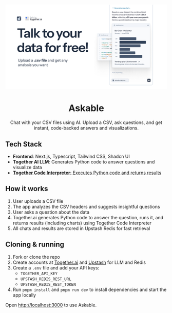 <a href="https://askable.com/">
<img alt="Askable" src="./public/og.jpg">
</a>

<div align="center">
    <h1>Askable</h1>
    <p>
        Chat with your CSV files using AI. Upload a CSV, ask questions, and get instant, code-backed answers and visualizations.
    </p>
</div>

## Tech Stack

- **Frontend**: Next.js, Typescript, Tailwind CSS, Shadcn UI
- **Together AI LLM**: Generates Python code to answer questions and visualize data
- [**Together Code Interpreter**: Executes Python code and returns results](https://www.together.ai/code-interpreter)

## How it works

1. User uploads a CSV file
2. The app analyzes the CSV headers and suggests insightful questions
3. User asks a question about the data
4. Together.ai generates Python code to answer the question, runs it, and returns results (including charts) using Together Code Interpreter
5. All chats and results are stored in Upstash Redis for fast retrieval

## Cloning & running

1. Fork or clone the repo
2. Create accounts at [Together.ai](https://together.ai/) and [Upstash](https://upstash.com/) for LLM and Redis
3. Create a `.env` file and add your API keys:
   - `TOGETHER_API_KEY`
   - `UPSTASH_REDIS_REST_URL`
   - `UPSTASH_REDIS_REST_TOKEN`
4. Run `pnpm install` and `pnpm run dev` to install dependencies and start the app locally

Open [http://localhost:3000](http://localhost:3000) to use Askable.
